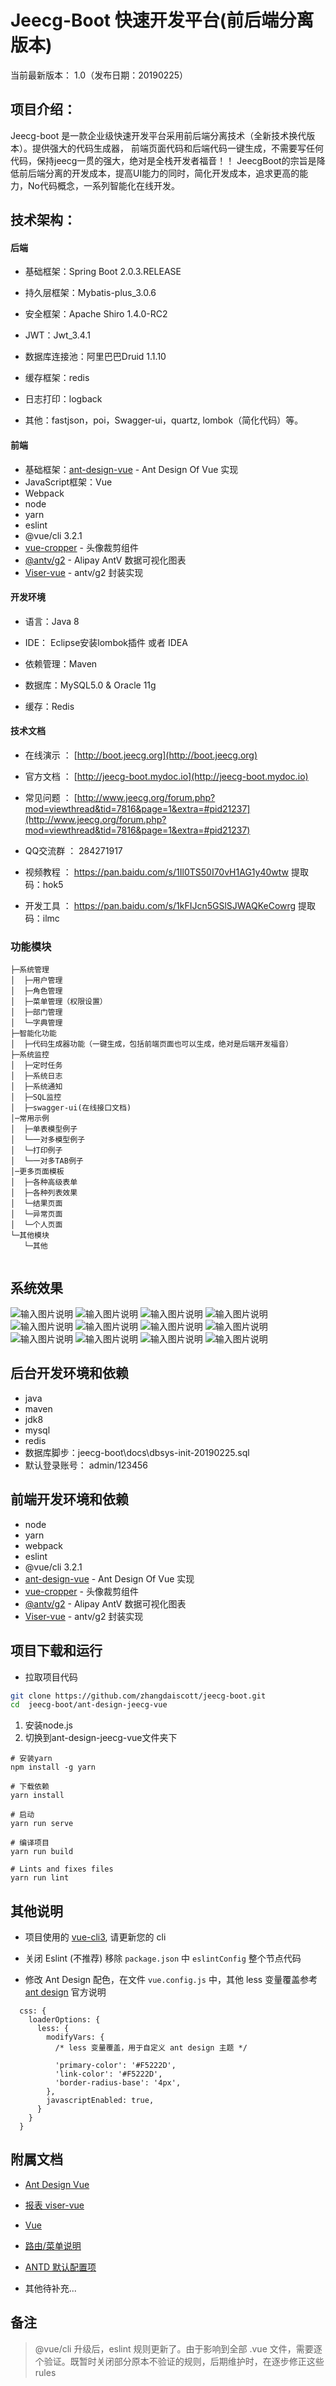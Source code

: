 Jeecg-Boot 快速开发平台(前后端分离版本)
===============

当前最新版本： 1.0（发布日期：20190225）

项目介绍：
-----------------------------------
Jeecg-boot 是一款企业级快速开发平台采用前后端分离技术（全新技术换代版本）。提供强大的代码生成器，
前端页面代码和后端代码一键生成，不需要写任何代码，保持jeecg一贯的强大，绝对是全栈开发者福音！！
JeecgBoot的宗旨是降低前后端分离的开发成本，提高UI能力的同时，简化开发成本，追求更高的能力，No代码概念，一系列智能化在线开发。


技术架构：
-----------------------------------

#### 后端
- 基础框架：Spring Boot 2.0.3.RELEASE

- 持久层框架：Mybatis-plus_3.0.6

- 安全框架：Apache Shiro 1.4.0-RC2

- JWT：Jwt_3.4.1

- 数据库连接池：阿里巴巴Druid 1.1.10

- 缓存框架：redis

- 日志打印：logback

- 其他：fastjson，poi，Swagger-ui，quartz, lombok（简化代码）等。


#### 前端
 
- 基础框架：[ant-design-vue](https://github.com/vueComponent/ant-design-vue) - Ant Design Of Vue 实现
- JavaScript框架：Vue
- Webpack
- node
- yarn
- eslint
- @vue/cli 3.2.1
- [vue-cropper](https://github.com/xyxiao001/vue-cropper) - 头像裁剪组件
- [@antv/g2](https://antv.alipay.com/zh-cn/index.html) - Alipay AntV 数据可视化图表
- [Viser-vue](https://viserjs.github.io/docs.html#/viser/guide/installation)  - antv/g2 封装实现


#### 开发环境

- 语言：Java 8

- IDE： Eclipse安装lombok插件 或者 IDEA

- 依赖管理：Maven

- 数据库：MySQL5.0  &  Oracle 11g

- 缓存：Redis



#### 技术文档

- 在线演示 ：  [http://boot.jeecg.org](http://boot.jeecg.org)

- 官方文档 ：  [http://jeecg-boot.mydoc.io](http://jeecg-boot.mydoc.io)

- 常见问题 ：  [http://www.jeecg.org/forum.php?mod=viewthread&tid=7816&page=1&extra=#pid21237](http://www.jeecg.org/forum.php?mod=viewthread&tid=7816&page=1&extra=#pid21237)

- QQ交流群 ：  284271917

- 视频教程 ：  https://pan.baidu.com/s/1Il0TS50I70vH1AG1y40wtw 提取码：hok5
 
- 开发工具 ：  https://pan.baidu.com/s/1kFIJcn5GSlSJWAQKeCowrg 提取码：ilmc 
 
 

### 功能模块
```
├─系统管理
│  ├─用户管理
│  ├─角色管理
│  ├─菜单管理（权限设置）
│  ├─部门管理
│  └─字典管理
├─智能化功能
│  ├─代码生成器功能（一键生成，包括前端页面也可以生成，绝对是后端开发福音）
├─系统监控
│  ├─定时任务
│  ├─系统日志
│  ├─系统通知
│  ├─SQL监控
│  ├─swagger-ui(在线接口文档)
│─常用示例
│  ├─单表模型例子
│  └─一对多模型例子
│  └─打印例子
│  └─一对多TAB例子
│─更多页面模板
│  ├─各种高级表单
│  ├─各种列表效果
│  └─结果页面
│  └─异常页面
│  └─个人页面
└─其他模块
   └─其他
   
```
   
   

系统效果
----
![输入图片说明](https://static.oschina.net/uploads/img/201902/25154007_icdX.png "在这里输入图片标题")
![输入图片说明](https://static.oschina.net/uploads/img/201902/25153956_Q752.png "在这里输入图片标题")
![输入图片说明](https://static.oschina.net/uploads/img/201901/07154149_555Q.png "在这里输入图片标题")
![输入图片说明](https://static.oschina.net/uploads/img/201902/25154209_qlCg.png "在这里输入图片标题")
![输入图片说明](https://static.oschina.net/uploads/img/201902/25154251_XoW9.png "在这里输入图片标题")
![输入图片说明](https://static.oschina.net/uploads/img/201902/25154331_0ndT.png "在这里输入图片标题")
![输入图片说明](https://static.oschina.net/uploads/img/201902/25154414_ckFS.png "在这里输入图片标题")
![输入图片说明](https://static.oschina.net/uploads/img/201902/25155155_Hm6H.png "在这里输入图片标题")
![输入图片说明](https://static.oschina.net/uploads/img/201902/25155213_T04n.png "在这里输入图片标题")
![输入图片说明](https://static.oschina.net/uploads/img/201902/25155224_MRLU.png "在这里输入图片标题")
![输入图片说明](https://static.oschina.net/uploads/img/201902/25155234_7zCP.png "在这里输入图片标题")
![输入图片说明](https://static.oschina.net/uploads/img/201902/25155242_K7Sw.png "在这里输入图片标题")





后台开发环境和依赖
----
- java
- maven
- jdk8
- mysql
- redis
- 数据库脚步：jeecg-boot\docs\dbsys-init-20190225.sql
- 默认登录账号： admin/123456


前端开发环境和依赖
----
- node
- yarn
- webpack
- eslint
- @vue/cli 3.2.1
- [ant-design-vue](https://github.com/vueComponent/ant-design-vue) - Ant Design Of Vue 实现
- [vue-cropper](https://github.com/xyxiao001/vue-cropper) - 头像裁剪组件
- [@antv/g2](https://antv.alipay.com/zh-cn/index.html) - Alipay AntV 数据可视化图表
- [Viser-vue](https://viserjs.github.io/docs.html#/viser/guide/installation)  - antv/g2 封装实现



项目下载和运行
----

- 拉取项目代码
```bash
git clone https://github.com/zhangdaiscott/jeecg-boot.git
cd  jeecg-boot/ant-design-jeecg-vue
```

1. 安装node.js
2. 切换到ant-design-jeecg-vue文件夹下
```
# 安装yarn
npm install -g yarn

# 下载依赖
yarn install

# 启动
yarn run serve

# 编译项目
yarn run build

# Lints and fixes files
yarn run lint
```



其他说明
----

- 项目使用的 [vue-cli3](https://cli.vuejs.org/guide/), 请更新您的 cli

- 关闭 Eslint (不推荐) 移除 `package.json` 中 `eslintConfig` 整个节点代码

- 修改 Ant Design 配色，在文件 `vue.config.js` 中，其他 less 变量覆盖参考 [ant design](https://ant.design/docs/react/customize-theme-cn) 官方说明
```ecmascript 6
  css: {
    loaderOptions: {
      less: {
        modifyVars: {
          /* less 变量覆盖，用于自定义 ant design 主题 */

          'primary-color': '#F5222D',
          'link-color': '#F5222D',
          'border-radius-base': '4px',
        },
        javascriptEnabled: true,
      }
    }
  }
```



附属文档
----
- [Ant Design Vue](https://vuecomponent.github.io/ant-design-vue/docs/vue/introduce-cn)

- [报表 viser-vue](https://viserjs.github.io/demo.html#/viser/bar/basic-bar)

- [Vue](https://cn.vuejs.org/v2/guide)

- [路由/菜单说明](https://github.com/zhangdaiscott/jeecg-boot/tree/master/ant-design-jeecg-vue/src/router/README.md)

- [ANTD 默认配置项](https://github.com/zhangdaiscott/jeecg-boot/tree/master/ant-design-jeecg-vue/src/defaultSettings.js)

- 其他待补充...


备注
----

> @vue/cli 升级后，eslint 规则更新了。由于影响到全部 .vue 文件，需要逐个验证。既暂时关闭部分原本不验证的规则，后期维护时，在逐步修正这些 rules